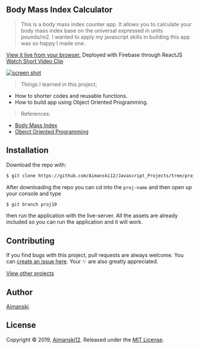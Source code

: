 ## Body Mass Index Calculator


> This is a body mass index counter app. It allows you to calculate your body mass index base on the universal expressed in units pounds/m2. I wanted to apply my javascript skills in building this app was so happy I made one. 

[View it live from your browser.](http://bit.ly/aimanski-js19-bmicalculator) Deployed with Firebase through ReactJS<br>
[Watch Short Video Clip](https://www.youtube.com/watch?v=fdFMdK5l3_0&t=7s) <br>

<div float="left">
  <a href="https://www.youtube.com/watch?v=fdFMdK5l3_0&t=7s">
    <img src="https://github.com/Aimanski12/proj-resource/blob/master/libs/proj-js19-bmicalculator.gif" alt="screen shot">
  </a>
</div>

> Things I learned in this project;
  * How to shorter codes and reusable functions.
  * How to build app using Object Oriented Programming.

  > References:
  * [Body Mass Index](https://en.wikipedia.org/wiki/Body_mass_index)
  * [Obejct Oriented Programming](https://en.wikipedia.org/wiki/Object-oriented_programming)

## Installation

Download the repo with:

```bash
$ git clone https://github.com/Aimanski12/Javascript_Projects/tree/proj19 proj-name
```

After downloading the repo you can cd into the `proj-name` and then open up your console and type 

```bash
$ git branch proj19
```

then run the application with the live-server. All the assets are already included so you can run the application and it will work. 

## Contributing

If you find bugs with this project, pull requests are always welcome. You can [create an issue here](https://github.com/Aimanski12/Javascript_Projects/issues/new).
Your :sparkles: are also greatly appreciated.

[View other projects](http://bit.ly/aiman-javascript-projects)

## Author

[Aimanski](http://bit.ly/aiman-profile-github).

## License 

Copyright © 2019, [Aimanski12](http://bit.ly/aiman-profile-github).
Released under the [MIT License](LICENSE).

